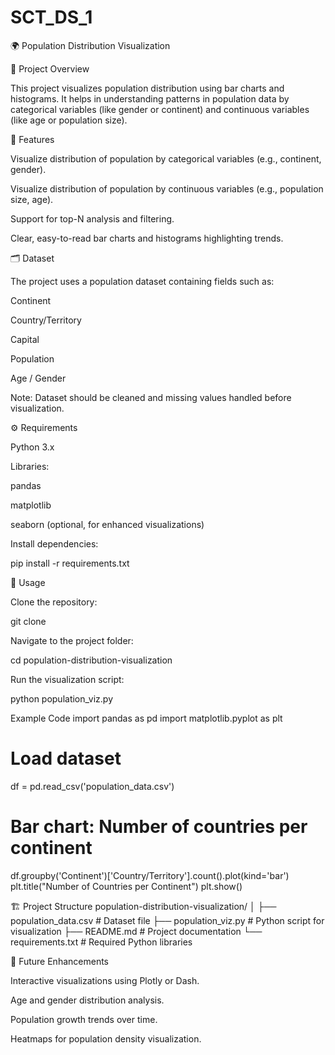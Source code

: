 # SCT_DS_1
🌍 Population Distribution Visualization






🔹 Project Overview

This project visualizes population distribution using bar charts and histograms. It helps in understanding patterns in population data by categorical variables (like gender or continent) and continuous variables (like age or population size).

🎯 Features

Visualize distribution of population by categorical variables (e.g., continent, gender).

Visualize distribution of population by continuous variables (e.g., population size, age).

Support for top-N analysis and filtering.

Clear, easy-to-read bar charts and histograms highlighting trends.

🗂 Dataset

The project uses a population dataset containing fields such as:

Continent

Country/Territory

Capital

Population

Age / Gender 

Note: Dataset should be cleaned and missing values handled before visualization.

⚙️ Requirements

Python 3.x

Libraries:

pandas

matplotlib

seaborn (optional, for enhanced visualizations)

Install dependencies:

pip install -r requirements.txt

🚀 Usage

Clone the repository:

git clone <repository-url>


Navigate to the project folder:

cd population-distribution-visualization


Run the visualization script:

python population_viz.py

Example Code
import pandas as pd
import matplotlib.pyplot as plt

# Load dataset
df = pd.read_csv('population_data.csv')

# Bar chart: Number of countries per continent
df.groupby('Continent')['Country/Territory'].count().plot(kind='bar')
plt.title("Number of Countries per Continent")
plt.show()

🏗 Project Structure
population-distribution-visualization/
│
├── population_data.csv      # Dataset file
├── population_viz.py        # Python script for visualization
├── README.md                # Project documentation
└── requirements.txt         # Required Python libraries

🔮 Future Enhancements

Interactive visualizations using Plotly or Dash.

Age and gender distribution analysis.

Population growth trends over time.

Heatmaps for population density visualization.
